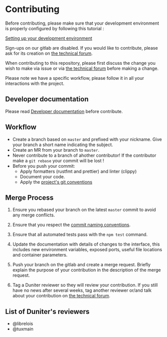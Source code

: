 # Contributing

Before contributing, please make sure that your development environment is properly configured by following this tutorial :

[Setting up your development environment]

Sign-ups on our gitlab are disabled. If you would like to contribute, please ask for its creation on [the technical forum].

When contributing to this repository, please first discuss the change you wish to make via issue or
via [the technical forum] before making a change.

Please note we have a specific workflow, please follow it in all your interactions with the project.

## Developer documentation

Please read [Developer documentation] before contribute.

## Workflow

- Create a branch based on `master` and prefixed with your nickname. Give your branch a short name indicating the subject.
- Create an MR from your branch to `master`.
- Never contribute to a branch of ahother contributor! If the contributor make a `git rebase` your commit will be lost !
- Before you push your commit:
  - Apply formatters (rustfmt and prettier) and linter (clippy)
  - Document your code.
  - Apply the [project's git conventions]

## Merge Process

1. Ensure you rebased your branch on the latest `master` commit to avoid any merge conflicts.

2. Ensure that you respect the [commit naming conventions].

3. Ensure that all automated tests pass with the `npm test` command.

4. Update the documentation with details of changes to the interface, this includes new environment
    variables, exposed ports, useful file locations and container parameters.

5. Push your branch on the gitlab and create a merge request. Briefly explain the purpose of your contribution in the description of the merge request.

6. Tag a Duniter reviewer so they will review your contribution. If you still have no news after several weeks, tag another reviewer or/and talk about your contribution on [the technical forum].

## List of Duniter's reviewers

- @librelois
- @tuxmain

[commit naming conventions]: ./docs/dev/git-conventions.md#naming-commits
[Developer documentation]: ./docs/dev/index.md
[project's git conventions]: ./docs/dev/git-conventions.md
[Setting up your development environment]: ./docs/setup.md
[the technical forum]: https://forum.duniter.org
